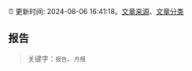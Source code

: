 :alarm_clock: 更新时间: 2024-08-06 16:41:18。[文章来源](/README.md)、[文章分类](/TAGS.md)

## 报告


> 关键字：`报告`、`月报`



